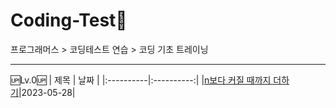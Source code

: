 # Coding-Test💯<br/>
프로그래머스 > 코딩테스트 연습 > 코딩 기초 트레이닝

------
🆙Lv.0🆙
| 제목 | 날짜 |
|:----------|:----------:|
|[n보다 커질 때까지 더하기](깃헙주소)|2023-05-28|
